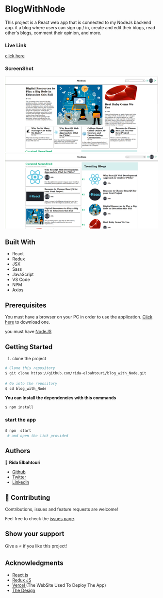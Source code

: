 # BlogWithNode

This project is a React web app that is connected to my NodeJs backend app.
it a blog where users can sign up / in, create and edit their blogs, read other's blogs, comment their opinion, and more.

### Live Link

[click here](https://blogwithnode.vercel.app/)


### ScreenShot

![screenshot](./src/assets/images/Screenshot1.png)
![screenshot](./src/assets/images/Screenshot2.png)

## Built With

- React
- Redux
- JSX
- Sass
- JavaScript
- VS Code
- NPM
- Axios

## Prerequisites

You must have a browser on your PC in order to use the application. [Click here](https://www.mozilla.org/en-US/firefox/new/) to download one.

you must have [NodeJS](https://nodejs.org/en/)

## Getting Started

1. clone the project

```bash
# Clone this repository
$ git clone https://github.com/rida-elbahtouri/blog_with_Node.git

# Go into the repository
$ cd blog_with_Node


```

**You can Install the dependencies with this commands**

```bash
$ npm install

```

### start the app

```bash
$ npm  start
 # and open the link provided
```


## Authors

👤 **Rida Elbahtouri**

- [Github](https://github.com/rida-elbahtouri)
- [Twitter](https://twitter.com/RElbahtouri)
- [Linkedin](https://www.linkedin.com/in/rida-elbahtouri/)

## 🤝 Contributing

Contributions, issues and feature requests are welcome!

Feel free to check the <a href="https://github.com/rida-elbahtouri/blog_with_Node/issues" target="_blank">issues page</a>.

## Show your support

Give a ⭐️ if you like this project!

## Acknowledgments

- <a href="https://reactjs.org/" target="_blank">React js</a>
- <a href="https://redux.js.org" target="_blank">Redux JS</a>
- <a href="https://vercel.com" target="_blanck">Vercel </a> (The WebSite Used To Deploy The App)
- <a href="https://www.behance.net/gallery/65519803/Medium-A-Comprehensive-Redesign" target="_blank">The Design</a>
